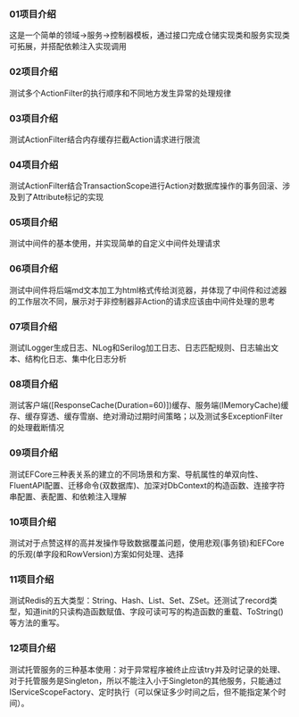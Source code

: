 ### 01项目介绍
这是一个简单的领域->服务->控制器模板，通过接口完成仓储实现类和服务实现类可拓展，并搭配依赖注入实现调用

### 02项目介绍
测试多个ActionFilter的执行顺序和不同地方发生异常的处理规律

### 03项目介绍
测试ActionFilter结合内存缓存拦截Action请求进行限流

### 04项目介绍
测试ActionFilter结合TransactionScope进行Action对数据库操作的事务回滚、涉及到了Attribute标记的实现

### 05项目介绍
测试中间件的基本使用，并实现简单的自定义中间件处理请求

### 06项目介绍
测试中间件将后端md文本加工为html格式传给浏览器，并体现了中间件和过滤器的工作层次不同，展示对于非控制器非Action的请求应该由中间件处理的思考

### 07项目介绍
测试ILogger生成日志、NLog和Serilog加工日志、日志匹配规则、日志输出文本、结构化日志、集中化日志分析

### 08项目介绍
测试客户端([ResponseCache(Duration=60)])缓存、服务端(IMemoryCache)缓存、缓存穿透、缓存雪崩、绝对滑动过期时间策略；以及测试多ExceptionFilter的处理截断情况

### 09项目介绍
测试EFCore三种表关系的建立的不同场景和方案、导航属性的单双向性、FluentAPI配置、迁移命令(双数据库)、加深对DbContext的构造函数、连接字符串配置、表配置、和依赖注入理解

### 10项目介绍
测试对于点赞这样的高并发操作导致数据覆盖问题，使用悲观(事务锁)和EFCore的乐观(单字段和RowVersion)方案如何处理、选择

### 11项目介绍
测试Redis的五大类型：String、Hash、List、Set、ZSet。还测试了record类型，知道init的只读构造函数赋值、字段可读可写的构造函数的重载、ToString()等方法的重写。

### 12项目介绍
测试托管服务的三种基本使用：对于异常程序被终止应该try并及时记录的处理、对于托管服务是Singleton，所以不能注入小于Singleton的其他服务，只能通过IServiceScopeFactory、定时执行（可以保证多少时间之后，但不能指定某个时间）。
